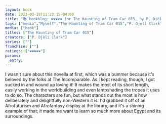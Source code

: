 ```yaml
---
layout: book
date: 2023-03-18T11:23:15-04:00
title: "📚 bookblog: ❤️❤️❤️❤️❤️ for The Haunting of Tram Car 015, by P. Djèli Clark"
tags: ["media","Myself","The Haunting of Tram Car 015","P. Djèli Clark","Egypt","Afrofantasy","The Incomparable"]
media: ["book"]
titles: ["The Haunting of Tram Car 015"]
creators: ["P. Djèli Clark"]
series: [""]
franchise: [""]
ratings: ["❤️❤️❤️❤️❤️"]
params:
  entry:
---
```

I wasn't sure about this novella at first, which was a bummer because it's beloved by the folks at The Incomparable. As I kept reading, though, I got sucked in and wound up loving it! It makes the most of its short length, easily working in the worldbuilding and even lampshading the tropes it uses to do so. The characters are fun, but what stands out the most is how deliberately and delightfully non-Western it is. I'd grabbed it off of an Afrofuturism and Afrofantasy display at the library, and it's a shining example of that; it made me want to learn so much more about Egypt and its surroundings.
